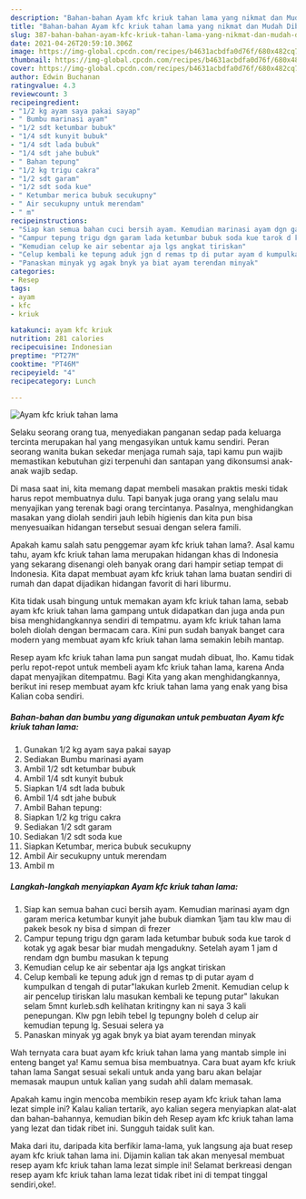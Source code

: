 ```yaml
---
description: "Bahan-bahan Ayam kfc kriuk tahan lama yang nikmat dan Mudah Dibuat"
title: "Bahan-bahan Ayam kfc kriuk tahan lama yang nikmat dan Mudah Dibuat"
slug: 387-bahan-bahan-ayam-kfc-kriuk-tahan-lama-yang-nikmat-dan-mudah-dibuat
date: 2021-04-26T20:59:10.306Z
image: https://img-global.cpcdn.com/recipes/b4631acbdfa0d76f/680x482cq70/ayam-kfc-kriuk-tahan-lama-foto-resep-utama.jpg
thumbnail: https://img-global.cpcdn.com/recipes/b4631acbdfa0d76f/680x482cq70/ayam-kfc-kriuk-tahan-lama-foto-resep-utama.jpg
cover: https://img-global.cpcdn.com/recipes/b4631acbdfa0d76f/680x482cq70/ayam-kfc-kriuk-tahan-lama-foto-resep-utama.jpg
author: Edwin Buchanan
ratingvalue: 4.3
reviewcount: 3
recipeingredient:
- "1/2 kg ayam saya pakai sayap"
- " Bumbu marinasi ayam"
- "1/2 sdt ketumbar bubuk"
- "1/4 sdt kunyit bubuk"
- "1/4 sdt lada bubuk"
- "1/4 sdt jahe bubuk"
- " Bahan tepung"
- "1/2 kg trigu cakra"
- "1/2 sdt garam"
- "1/2 sdt soda kue"
- " Ketumbar merica bubuk secukupny"
- " Air secukupny untuk merendam"
- " m"
recipeinstructions:
- "Siap kan semua bahan cuci bersih ayam. Kemudian marinasi ayam dgn garam merica ketumbar kunyit jahe bubuk diamkan 1jam tau klw mau di pakek besok ny bisa d simpan di frezer"
- "Campur tepung trigu dgn garam lada ketumbar bubuk soda kue tarok d kotak yg agak besar biar mudah mengadukny. Setelah ayam 1 jam d rendam dgn bumbu masukan k tepung"
- "Kemudian celup ke air sebentar aja lgs angkat tiriskan"
- "Celup kembali ke tepung aduk jgn d remas tp di putar ayam d kumpulkan d tengah di putar&#34;lakukan kurleb 2menit. Kemudian celup k air pencelup tiriskan lalu masukan kembali ke tepung putar&#34; lakukan selam 5mnt kurleb.sdh kelihatan kritingny kan ni saya 3 kali penepungan. Klw pgn lebih tebel lg tepungny boleh d celup air kemudian tepung lg. Sesuai selera ya"
- "Panaskan minyak yg agak bnyk ya biat ayam terendan minyak"
categories:
- Resep
tags:
- ayam
- kfc
- kriuk

katakunci: ayam kfc kriuk 
nutrition: 281 calories
recipecuisine: Indonesian
preptime: "PT27M"
cooktime: "PT46M"
recipeyield: "4"
recipecategory: Lunch

---
```



![Ayam kfc kriuk tahan lama](https://img-global.cpcdn.com/recipes/b4631acbdfa0d76f/680x482cq70/ayam-kfc-kriuk-tahan-lama-foto-resep-utama.jpg)

Selaku seorang orang tua, menyediakan panganan sedap pada keluarga tercinta merupakan hal yang mengasyikan untuk kamu sendiri. Peran seorang  wanita bukan sekedar menjaga rumah saja, tapi kamu pun wajib memastikan kebutuhan gizi terpenuhi dan santapan yang dikonsumsi anak-anak wajib sedap.

Di masa  saat ini, kita memang dapat membeli masakan praktis meski tidak harus repot membuatnya dulu. Tapi banyak juga orang yang selalu mau menyajikan yang terenak bagi orang tercintanya. Pasalnya, menghidangkan masakan yang diolah sendiri jauh lebih higienis dan kita pun bisa menyesuaikan hidangan tersebut sesuai dengan selera famili. 



Apakah kamu salah satu penggemar ayam kfc kriuk tahan lama?. Asal kamu tahu, ayam kfc kriuk tahan lama merupakan hidangan khas di Indonesia yang sekarang disenangi oleh banyak orang dari hampir setiap tempat di Indonesia. Kita dapat membuat ayam kfc kriuk tahan lama buatan sendiri di rumah dan dapat dijadikan hidangan favorit di hari liburmu.

Kita tidak usah bingung untuk memakan ayam kfc kriuk tahan lama, sebab ayam kfc kriuk tahan lama gampang untuk didapatkan dan juga anda pun bisa menghidangkannya sendiri di tempatmu. ayam kfc kriuk tahan lama boleh diolah dengan bermacam cara. Kini pun sudah banyak banget cara modern yang membuat ayam kfc kriuk tahan lama semakin lebih mantap.

Resep ayam kfc kriuk tahan lama pun sangat mudah dibuat, lho. Kamu tidak perlu repot-repot untuk membeli ayam kfc kriuk tahan lama, karena Anda dapat menyajikan ditempatmu. Bagi Kita yang akan menghidangkannya, berikut ini resep membuat ayam kfc kriuk tahan lama yang enak yang bisa Kalian coba sendiri.

<!--inarticleads1-->

##### Bahan-bahan dan bumbu yang digunakan untuk pembuatan Ayam kfc kriuk tahan lama:

1. Gunakan 1/2 kg ayam saya pakai sayap
1. Sediakan  Bumbu marinasi ayam
1. Ambil 1/2 sdt ketumbar bubuk
1. Ambil 1/4 sdt kunyit bubuk
1. Siapkan 1/4 sdt lada bubuk
1. Ambil 1/4 sdt jahe bubuk
1. Ambil  Bahan tepung:
1. Siapkan 1/2 kg trigu cakra
1. Sediakan 1/2 sdt garam
1. Sediakan 1/2 sdt soda kue
1. Siapkan  Ketumbar, merica bubuk secukupny
1. Ambil  Air secukupny untuk merendam
1. Ambil  m




<!--inarticleads2-->

##### Langkah-langkah menyiapkan Ayam kfc kriuk tahan lama:

1. Siap kan semua bahan cuci bersih ayam. Kemudian marinasi ayam dgn garam merica ketumbar kunyit jahe bubuk diamkan 1jam tau klw mau di pakek besok ny bisa d simpan di frezer
1. Campur tepung trigu dgn garam lada ketumbar bubuk soda kue tarok d kotak yg agak besar biar mudah mengadukny. Setelah ayam 1 jam d rendam dgn bumbu masukan k tepung
1. Kemudian celup ke air sebentar aja lgs angkat tiriskan
1. Celup kembali ke tepung aduk jgn d remas tp di putar ayam d kumpulkan d tengah di putar&#34;lakukan kurleb 2menit. Kemudian celup k air pencelup tiriskan lalu masukan kembali ke tepung putar&#34; lakukan selam 5mnt kurleb.sdh kelihatan kritingny kan ni saya 3 kali penepungan. Klw pgn lebih tebel lg tepungny boleh d celup air kemudian tepung lg. Sesuai selera ya
1. Panaskan minyak yg agak bnyk ya biat ayam terendan minyak




Wah ternyata cara buat ayam kfc kriuk tahan lama yang mantab simple ini enteng banget ya! Kamu semua bisa membuatnya. Cara buat ayam kfc kriuk tahan lama Sangat sesuai sekali untuk anda yang baru akan belajar memasak maupun untuk kalian yang sudah ahli dalam memasak.

Apakah kamu ingin mencoba membikin resep ayam kfc kriuk tahan lama lezat simple ini? Kalau kalian tertarik, ayo kalian segera menyiapkan alat-alat dan bahan-bahannya, kemudian bikin deh Resep ayam kfc kriuk tahan lama yang lezat dan tidak ribet ini. Sungguh taidak sulit kan. 

Maka dari itu, daripada kita berfikir lama-lama, yuk langsung aja buat resep ayam kfc kriuk tahan lama ini. Dijamin kalian tak akan menyesal membuat resep ayam kfc kriuk tahan lama lezat simple ini! Selamat berkreasi dengan resep ayam kfc kriuk tahan lama lezat tidak ribet ini di tempat tinggal sendiri,oke!.


